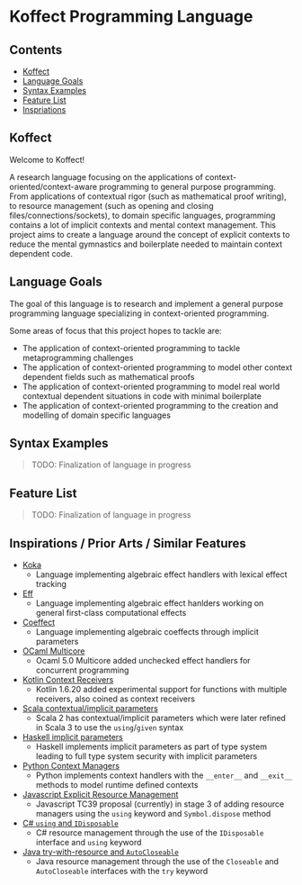 # Koffect Programming Language

## Contents
- [Koffect](#koffect)
- [Language Goals](#language-goals)
- [Syntax Examples](#syntax-examples)
- [Feature List](#feature-list)
- [Inspriations](#inspirations--prior-arts--similar-features)

## Koffect

Welcome to Koffect! 

A research language focusing on the applications of context-oriented/context-aware programming
to general purpose programming. From applications of contextual rigor (such as mathematical proof writing), to resource
management (such as opening and closing files/connections/sockets), to domain specific languages, programming contains
a lot of implicit contexts and mental context management. This project aims to create a language around the concept of
explicit contexts to reduce the mental gymnastics and boilerplate needed to maintain context dependent code.

## Language Goals

The goal of this language is to research and implement a general purpose programming language specializing in
context-oriented programming.

Some areas of focus that this project hopes to tackle are:
- The application of context-oriented programming to tackle metaprogramming challenges
- The application of context-oriented programming to model other context dependent fields such as mathematical proofs
- The application of context-oriented programming to model real world contextual dependent situations in code with minimal boilerplate
- The application of context-oriented programming to the creation and modelling of domain specific languages

## Syntax Examples
> TODO: Finalization of language in progress

## Feature List
> TODO: Finalization of language in progress

## Inspirations / Prior Arts / Similar Features

- [Koka](https://koka-lang.github.io/koka/doc/index.html)
    - Language implementing algebraic effect handlers with lexical effect tracking
- [Eff](https://www.eff-lang.org/)
    - Language implementing algebraic effect hanlders working on general first-class computational effects
- [Coeffect](https://tomasp.net/coeffects/)
    - Language implementing algebraic coeffects through implicit parameters
- [OCaml Multicore](https://github.com/ocaml/ocaml)
    - Ocaml 5.0 Multicore added unchecked effect handlers for concurrent programming
- [Kotlin Context Receivers](https://github.com/Kotlin/KEEP/blob/master/proposals/context-receivers.md)
    - Kotlin 1.6.20 added experimental support for functions with multiple receivers, also coined as context receivers
- [Scala contextual/implicit parameters](https://docs.scala-lang.org/tour/implicit-parameters.html)
    - Scala 2 has contextual/implicit parameters which were later refined in Scala 3 to use the `using`/`given` syntax
- [Haskell implicit parameters](https://ghc.gitlab.haskell.org/ghc/doc/users_guide/exts/implicit_parameters.html)
    - Haskell implements implicit parameters as part of type system leading to full type system security with implicit parameters
- [Python Context Managers](https://docs.python.org/3/reference/datamodel.html#context-managers)
    - Python implements context handlers with the `__enter__` and `__exit__` methods to model runtime defined contexts
- [Javascript Explicit Resource Management](https://github.com/tc39/proposal-explicit-resource-management)
    - Javascript TC39 proposal (currently) in stage 3 of adding resource managers using the `using` keyword and `Symbol.dispose` method
- [C# `using` and `IDisposable`](https://learn.microsoft.com/en-us/dotnet/csharp/language-reference/statements/using)
    - C# resource management through the use of the `IDisposable` interface and `using` keyword
- [Java try-with-resource and `AutoCloseable`](https://docs.oracle.com/javase/tutorial/essential/exceptions/tryResourceClose.html)
    - Java resource management through the use of the `Closeable` and `AutoCloseable` interfaces with the `try` keyword